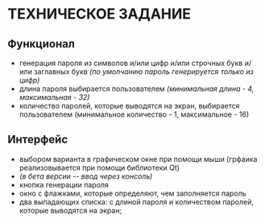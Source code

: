 # **ТЕХНИЧЕСКОЕ ЗАДАНИЕ**

## **Функционал**
- генерация пароля из символов и/или цифр и/или строчных букв и/или заглавных букв *(по умолчанию пароль генерируется только из цифр)*
- длина пароля выбирается пользователем *(минимальная длина - 4, максимальная - 32)*
- количество паролей, которые выводятся на экран, выбирается пользователем (минимальное количество - 1, максимальное - 16)

## **Интерфейс**
- выбором варианта в графическом окне при помощи мыши (грфаика реализовывается при помощи библиотеки Qt)
- *(в бета версии -- ввод через консоль)*
- кнопка генерации пароля
- окно с флажками, которые определяют, чем заполняется пароль
- два выпадающих списка: с длиной пароля и количеством паролей, которые выводятся на экран;

